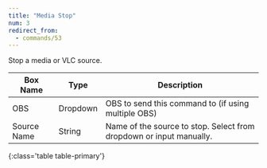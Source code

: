 ```yaml
---
title: "Media Stop"
num: 3
redirect_from:
  - commands/53
---
```

Stop a media or VLC source.


| Box Name | Type | Description | 
|-------|--------|--------
|OBS|Dropdown|OBS to send this command to (if using multiple OBS)|
|Source Name	|String	|Name of the source to stop. Select from dropdown or input manually. |
{:class='table table-primary'}
